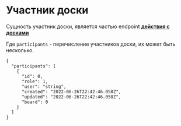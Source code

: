 # Участник доски

Сущность участник доски, является частью endpoint [**действия с досками**](docs/boards.md)

Где `participants` - перечисление участников доски, их может быть несколько.
```
{
  "participants": [
    {
      "id": 0,
      "role": 1,
      "user": "string",
      "created": "2022-06-26T22:42:46.058Z",
      "updated": "2022-06-26T22:42:46.058Z",
      "board": 0
    }
  ]
}
```